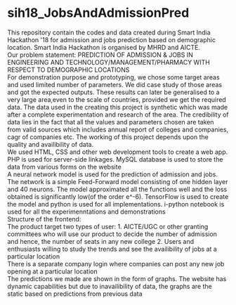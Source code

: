 # sih18_JobsAndAdmissionPred

This repository contain the codes and data created during Smart India Hackathon '18 for admission and jobs prediction based on demographic location. Smart India Hackathon is organised by MHRD and AICTE.<br>
Our problem statement: PREDICTION OF ADMISSION & JOBS IN ENGINEERING AND TECHNOLOGY/MANAGEMENT/PHARMACY WITH RESPECT TO DEMOGRAPHIC LOCATIONS<br>
For demonstration purpose and prototyping, we chose some target areas and used limited number of parameters. We did case study of those areas and got the expected outputs. These results can later be generalised to a very large area,even to the scale of countries, provided we get the required data. The data used in the creating this project is synthetic which was made after a complete experimentation and research of the area. The credibility of data lies in the fact that all the values and parameters chosen are taken from valid sources which includes annual report of colleges and companies, cagr of companies etc. The working of this project depends upon the quality and availibility of data.<br>
We used HTML, CSS and other web development tools to create a web app. PHP is used for server-side linkages. MySQL database is used to store the data from various forms on the website<br>
A neural network model is used for the prediction of admission and jobs. The network is a simple Feed-Forward model consisting of one hidden layer and 40 neurons. The model approximated all the functions well and the loss obtained is significantly low(of the order e^-6). TensorFlow is used to create the model and python is used for all implementations. i-python notebook is used for all the experimenntations and demonstrations<br>
Structure of the frontend:<br>
The product target two types of user: 1. AICTE/UGC or other granting committees who will use our product to decide the number of admission and hence, the number of seats in any new college 2. Users and enthusiasts willing to study the trends and see the availibility of jobs at a particular location<br>
There is a separate company login where companies can post any new job opening at a particular location<br>
The predictions we made are shown in the form of graphs. The website has dynamic capabilities but due to inavailibility of data, the graphs are the static based on predictions from previous data

